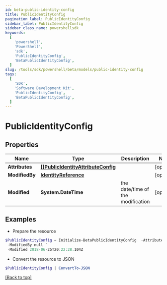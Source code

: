 ```yaml
---
id: beta-public-identity-config
title: PublicIdentityConfig
pagination_label: PublicIdentityConfig
sidebar_label: PublicIdentityConfig
sidebar_class_name: powershellsdk
keywords:
  [
    'powershell',
    'PowerShell',
    'sdk',
    'PublicIdentityConfig',
    'BetaPublicIdentityConfig',
  ]
slug: /tools/sdk/powershell/beta/models/public-identity-config
tags:
  [
    'SDK',
    'Software Development Kit',
    'PublicIdentityConfig',
    'BetaPublicIdentityConfig',
  ]
---
```


# PublicIdentityConfig

## Properties

| Name | Type | Description | Notes |
| --- | --- | --- | --- |
| **Attributes** | [**[]PublicIdentityAttributeConfig**](public-identity-attribute-config) |  | [optional] |
| **ModifiedBy** | [**IdentityReference**](identity-reference) |  | [optional] |
| **Modified** | **System.DateTime** | the date/time of the modification | [optional] |

## Examples

- Prepare the resource

```powershell
$PublicIdentityConfig = Initialize-BetaPublicIdentityConfig  -Attributes null `
 -ModifiedBy null `
 -Modified 2018-06-25T20:22:28.104Z
```

- Convert the resource to JSON

```powershell
$PublicIdentityConfig | ConvertTo-JSON
```

[[Back to top]](#)
